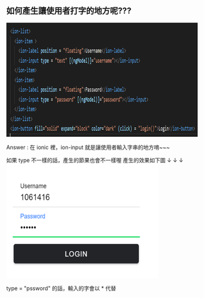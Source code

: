 ## 如何產生讓使用者打字的地方呢???

<img src="教程圖片/logincode.png" width="800px" height="300px">


 Answer : 在 ionic 裡，ion-input 就是讓使用者輸入字串的地方唷~~~

如果 type 不一樣的話，產生的節果也會不一樣喔
產生的效果如下圖 ↓ ↓ ↓
<img src="教程圖片/loginpic1.png" width="400px" height="300px">

type = "pssword" 的話，輸入的字會以 * 代替
